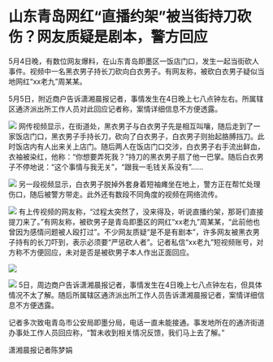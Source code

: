 # 山东青岛网红“直播约架”被当街持刀砍伤？网友质疑是剧本，警方回应

5月4日晚，有数位网友爆料，在山东青岛即墨区一饭店门口，发生一起当街砍人事件。视频中一名黑衣男子持长刀砍向白衣男子。有网友称，被砍白衣男子疑似当地网红“xx老九”周某某。

5月5日，附近商户告诉潇湘晨报记者，事情发生在4日晚上七八点钟左右。所属辖区通济派出所工作人员对此回应记者称，案情详细信息不方便透露。

![](https://inews.gtimg.com/news_bt/OEc2nCgqtaQjG_3y1N7DckxyOFiFY9y_0f7BT3BYzl9ZcAA/1000)
网传视频显示，在街道处，黑衣男子与白衣男子先是相互叫嚷，随后走到了一家饭店门口，黑衣男子手持长刀，砍向了白衣男子，白衣男子则抬起胳膊挡刀。此时饭店内有人出来关上店门。随后两人在饭店门口交涉，白衣男子右手流出鲜血，衣袖被染红，他称：“你想要弄死我？”持刀的黑衣男子扇了他一巴掌。随后白衣男子不停地说：“这个事情与我无关”，“跟我一毛钱关系没有”……

![](https://inews.gtimg.com/news_bt/O6-g6D9MlDTWI0F9YnEqKKOxtQArcYEC-FLbKK7i57-1AAA/1000)
另一段视频显示，白衣男子脱掉外套身着短袖瘫坐在地上，警方正在帮忙处理伤口，随后被警方带走。此外还有数段不同角度的视频在网络流传。

![](https://inews.gtimg.com/news_bt/OHN-zKdIol3ggySTdIVVo3qY85XfEvHClyye5P-J4W_QwAA/1000)
有上传视频的网友称，“过程太突然了，没来得及，听说直播约架，那哥们直接提刀来了。”有网友称，被砍男子是青岛即墨区的网红“xx老九”周某某，“此前他也曾因为感情问题被人殴打过”。不少网友质疑“是不是有剧本”，许多网友被黑衣男子持有的长刀吓到，表示必须要“严惩砍人者”。记者私信“xx老九”短视频账号，对方称不方便回应，未对是否是被砍男子本人作出正面回应。

![](https://inews.gtimg.com/news_bt/OEn4KAxnHWmV_ft49k1PFdEe2G3xaa45U4_rt4T_Xq6doAA/1000)

![](https://inews.gtimg.com/news_bt/OIrFq32tG7w0naD9MAumbD0JnA592dMWs6S0_hYuwK-FMAA/1000)
5日，周边商户告诉潇湘晨报记者，事情发生在4日晚上七八点钟左右，但具体情况不太了解。随后所属辖区通济派出所工作人员告诉潇湘晨报记者，案情详细信息不方便透露。

记者多次致电青岛市公安局即墨分局，电话一直未能接通。事发地所在的通济街道办事处工作人员回应称，“暂未收到相关情况反馈，我们马上去了解。”

潇湘晨报记者陈梦娟

